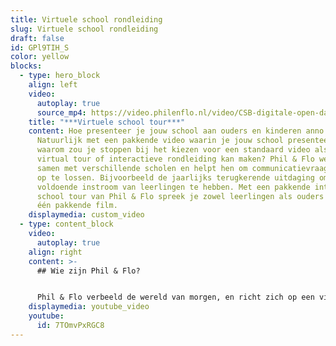 ```yaml
---
title: Virtuele school rondleiding
slug: Virtuele school rondleiding
draft: false
id: GPl9TIH_S
color: yellow
blocks:
  - type: hero_block
    align: left
    video:
      autoplay: true
      source_mp4: https://video.philenflo.nl/video/CSB-digitale-open-dag-film-Phil-en-Flo-Phil-en-Flo.mp4
    title: "***Virtuele school tour***"
    content: Hoe presenteer je jouw school aan ouders en kinderen anno 2021?
      Natuurlijk met een pakkende video waarin je jouw school presenteert. Maar
      waarom zou je stoppen bij het kiezen voor een standaard video als je een
      virtual tour of interactieve rondleiding kan maken? Phil & Flo werkt nauw
      samen met verschillende scholen en helpt hen om communicatievraagstukken
      op te lossen. Bijvoorbeeld de jaarlijks terugkerende uitdaging om
      voldoende instroom van leerlingen te hebben. Met een pakkende interactieve
      school tour van Phil & Flo spreek je zowel leerlingen als ouders aan met
      één pakkende film.
    displaymedia: custom_video
  - type: content_block
    video:
      autoplay: true
    align: right
    content: >-
      ## Wie zijn Phil & Flo?


      Phil & Flo verbeeld de wereld van morgen, en richt zich op een vijftal branches. Onderwijs, is er hier één van. Door ons te specialiseren, blijven we op de hoogte van wat er speelt op het gebied van onderwijs en realiseren we altijd op maat gemaakte producties, zoals bijvoorbeeld een digitale of virtuele rondleiding, die jou helpen om te doen waar je goed in bent, doceren!
    displaymedia: youtube_video
    youtube:
      id: 7TOmvPxRGC8
---
```

